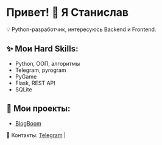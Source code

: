 # Привет! 👋 Я Станислав  
💡 Python-разработчик, интересуюсь Backend и Frontend.

## ✨ Мои Hard Skills:
- Python, ООП, алгоритмы  
- Telegram, pyrogram  
- PyGame  
- Flask, REST API  
- SQLite  

## 📌 Мои проекты:
- [BlogBoom]([https://github.com/user/weather-api](https://blogboom.pythonanywhere.com/))  

💬 Контакты: [Telegram](https://t.me/wwwniks) | 
